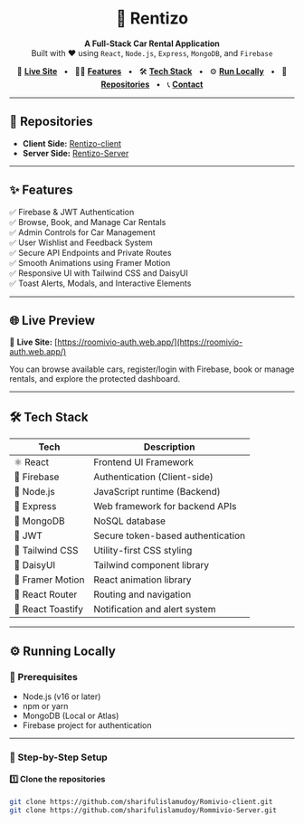 <h1 align="center">
  🚗 Rentizo
</h1>

<p align="center">
  <b>A Full-Stack Car Rental Application</b><br />
  Built with ❤️ using <code>React</code>, <code>Node.js</code>, <code>Express</code>, <code>MongoDB</code>, and <code>Firebase</code>
</p>

<p align="center">
  🔗 <a href="https://roomivio-auth.web.app/" target="_blank"><b>Live Site</b></a> &nbsp; • &nbsp;
  🧑‍💻 <a href="#features"><b>Features</b></a> &nbsp; • &nbsp;
  🛠️ <a href="#tech-stack"><b>Tech Stack</b></a> &nbsp; • &nbsp;
  ⚙️ <a href="#running-locally"><b>Run Locally</b></a> &nbsp; • &nbsp;
  📂 <a href="#repositories"><b>Repositories</b></a> &nbsp; • &nbsp;
  📞 <a href="#contact"><b>Contact</b></a>
</p>

---

## 📂 Repositories

- **Client Side:** [Rentizo-client](https://github.com/sharifulislamudoy/Rentizo-Client)  
- **Server Side:** [Rentizo-Server](https://github.com/sharifulislamudoy/Rentizo-Server)

---

## ✨ Features

✅ Firebase & JWT Authentication  
✅ Browse, Book, and Manage Car Rentals  
✅ Admin Controls for Car Management  
✅ User Wishlist and Feedback System  
✅ Secure API Endpoints and Private Routes  
✅ Smooth Animations using Framer Motion  
✅ Responsive UI with Tailwind CSS and DaisyUI  
✅ Toast Alerts, Modals, and Interactive Elements

---

## 🌐 Live Preview

🔗 **Live Site:** [https://roomivio-auth.web.app/](https://roomivio-auth.web.app/)

You can browse available cars, register/login with Firebase, book or manage rentals, and explore the protected dashboard.

---

## 🛠️ Tech Stack

| Tech             | Description                           |
|------------------|----------------------------------------|
| ⚛️ React          | Frontend UI Framework                  |
| 🔐 Firebase       | Authentication (Client-side)           |
| 🧰 Node.js        | JavaScript runtime (Backend)           |
| 🚀 Express        | Web framework for backend APIs         |
| 🍃 MongoDB        | NoSQL database                         |
| 🔑 JWT            | Secure token-based authentication      |
| 🎨 Tailwind CSS   | Utility-first CSS styling              |
| 🌈 DaisyUI        | Tailwind component library             |
| 💫 Framer Motion | React animation library                |
| 🔁 React Router   | Routing and navigation                 |
| 🔔 React Toastify | Notification and alert system          |

---

## ⚙️ Running Locally

### 🔧 Prerequisites

- Node.js (v16 or later)
- npm or yarn
- MongoDB (Local or Atlas)
- Firebase project for authentication

---

### 🧭 Step-by-Step Setup

#### 1️⃣ Clone the repositories

```bash
git clone https://github.com/sharifulislamudoy/Romivio-client.git
git clone https://github.com/sharifulislamudoy/Rommivio-Server.git
